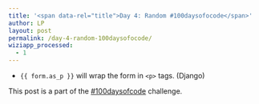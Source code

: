 ```yaml
---
title: '<span data-rel="title">Day 4: Random #100daysofocode</span>'
author: LP
layout: post
permalink: /day-4-random-100daysofocode/
wiziapp_processed:
  - 1
---
```


<ul>
  <li>
    <code>{{ form.as_p }}</code> will wrap the form in <code>&lt;p&gt;</code> tags. (Django)
  </li>
</ul>

<p>
  This post is a part of the <a href="http://www.thecodingdiaries.com/the-100daysofcode-challenge/#sthash.eAFLTbDO.dpbs">#100daysofcode</a> challenge.
</p>